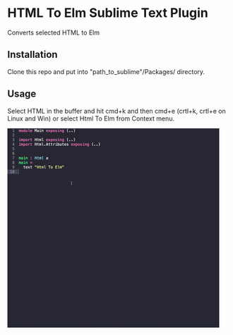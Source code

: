 # HTML To Elm Sublime Text Plugin

Converts selected HTML to Elm

## Installation

Clone this repo and put into "path_to_sublime"/Packages/ directory.

## Usage

Select HTML in the buffer and hit cmd+k and then cmd+e (crtl+k, crtl+e on Linux and Win) or select Html To Elm from Context menu.

![Demo](https://github.com/michaelniepel/html-to-elm/raw/master/html-to-elm.gif)
